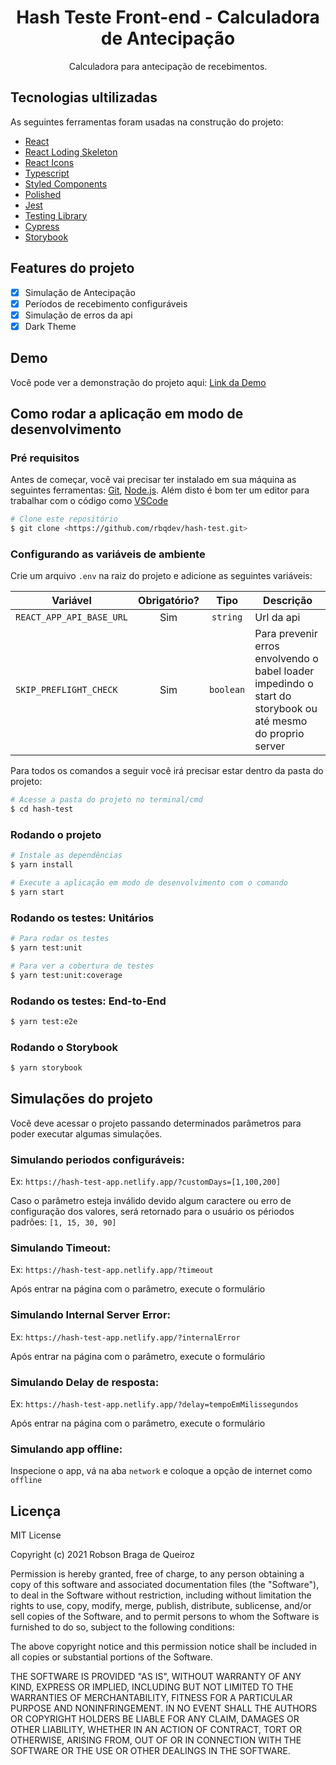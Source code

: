 <h1 align="center"> Hash Teste Front-end - Calculadora de Antecipação</h1>

<p align="center">Calculadora para antecipação de recebimentos.</p>

## Tecnologias ultilizadas

As seguintes ferramentas foram usadas na construção do projeto:

* [React](https://reactjs.org/)
* [React Loding Skeleton](https://github.com/dvtng/react-loading-skeleton#readme)
* [React Icons](https://react-icons.github.io/react-icons/)
* [Typescript](https://www.typescriptlang.org/)
* [Styled Components](https://styled-components.com/)
* [Polished](https://polished.js.org/)
* [Jest](https://jestjs.io/)
* [Testing Library](https://testing-library.com/)
* [Cypress](https://www.cypress.io/)
* [Storybook](https://storybook.js.org/)


## Features do projeto
- [x] Simulação de Antecipação
- [x] Períodos de recebimento configuráveis
- [x] Simulação de erros da api
- [x] Dark Theme

## Demo
Você pode ver a demonstração do projeto aqui: [Link da Demo](https://hash-test-app.netlify.app/)

## Como rodar a aplicação em modo de desenvolvimento

### Pré requisitos
Antes de começar, você vai precisar ter instalado em sua máquina as seguintes ferramentas:
[Git](https://git-scm.com), [Node.js](https://nodejs.org/en/). 
Além disto é bom ter um editor para trabalhar com o código como [VSCode](https://code.visualstudio.com/)

```bash
# Clone este repositório
$ git clone <https://github.com/rbqdev/hash-test.git>
```

### Configurando as variáveis de ambiente

Crie um arquivo `.env` na raiz do projeto e adicione as seguintes variáveis:

| Variável       | Obrigatório? | Tipo  | Descrição |       
| ------------- |:-------------:|:-------------:| -------------|
| `REACT_APP_API_BASE_URL`     | Sim | `string` | Url da api |
| `SKIP_PREFLIGHT_CHECK`      | Sim  | `boolean` | Para prevenir erros envolvendo o babel loader impedindo o start do storybook ou até mesmo do proprio server |

Para todos os comandos a seguir você irá precisar estar dentro da pasta do projeto:
```bash
# Acesse a pasta do projeto no terminal/cmd
$ cd hash-test
```

### Rodando o projeto
```bash
# Instale as dependências
$ yarn install

# Execute a aplicação em modo de desenvolvimento com o comando
$ yarn start
```

### Rodando os testes: Unitários
```bash
# Para rodar os testes
$ yarn test:unit

# Para ver a cobertura de testes
$ yarn test:unit:coverage
```
### Rodando os testes: End-to-End
```bash
$ yarn test:e2e
```
### Rodando o Storybook
```bash
$ yarn storybook
```

## Simulações do projeto

Você deve acessar o projeto passando determinados parâmetros para poder executar algumas simulações.


### Simulando periodos configuráveis:

Ex: `https://hash-test-app.netlify.app/?customDays=[1,100,200]`
 
Caso o parâmetro esteja inválido devido algum caractere ou erro de configuração dos valores, será retornado para o usuário os périodos padrões: `[1, 15, 30, 90]`

### Simulando Timeout:

Ex: `https://hash-test-app.netlify.app/?timeout`

Após entrar na página com o parâmetro, execute o formulário

### Simulando Internal Server Error:

Ex: `https://hash-test-app.netlify.app/?internalError`

Após entrar na página com o parâmetro, execute o formulário

### Simulando Delay de resposta:

Ex: `https://hash-test-app.netlify.app/?delay=tempoEmMilissegundos`

Após entrar na página com o parâmetro, execute o formulário

### Simulando app offline:

Inspecione o app, vá na aba `network` e coloque a opção de internet como `offline`

## Licença

MIT License

Copyright (c) 2021 Robson Braga de Queiroz 

Permission is hereby granted, free of charge, to any person obtaining a copy
of this software and associated documentation files (the "Software"), to deal
in the Software without restriction, including without limitation the rights
to use, copy, modify, merge, publish, distribute, sublicense, and/or sell
copies of the Software, and to permit persons to whom the Software is
furnished to do so, subject to the following conditions:

The above copyright notice and this permission notice shall be included in all
copies or substantial portions of the Software.

THE SOFTWARE IS PROVIDED "AS IS", WITHOUT WARRANTY OF ANY KIND, EXPRESS OR
IMPLIED, INCLUDING BUT NOT LIMITED TO THE WARRANTIES OF MERCHANTABILITY,
FITNESS FOR A PARTICULAR PURPOSE AND NONINFRINGEMENT. IN NO EVENT SHALL THE
AUTHORS OR COPYRIGHT HOLDERS BE LIABLE FOR ANY CLAIM, DAMAGES OR OTHER
LIABILITY, WHETHER IN AN ACTION OF CONTRACT, TORT OR OTHERWISE, ARISING FROM,
OUT OF OR IN CONNECTION WITH THE SOFTWARE OR THE USE OR OTHER DEALINGS IN THE
SOFTWARE.

